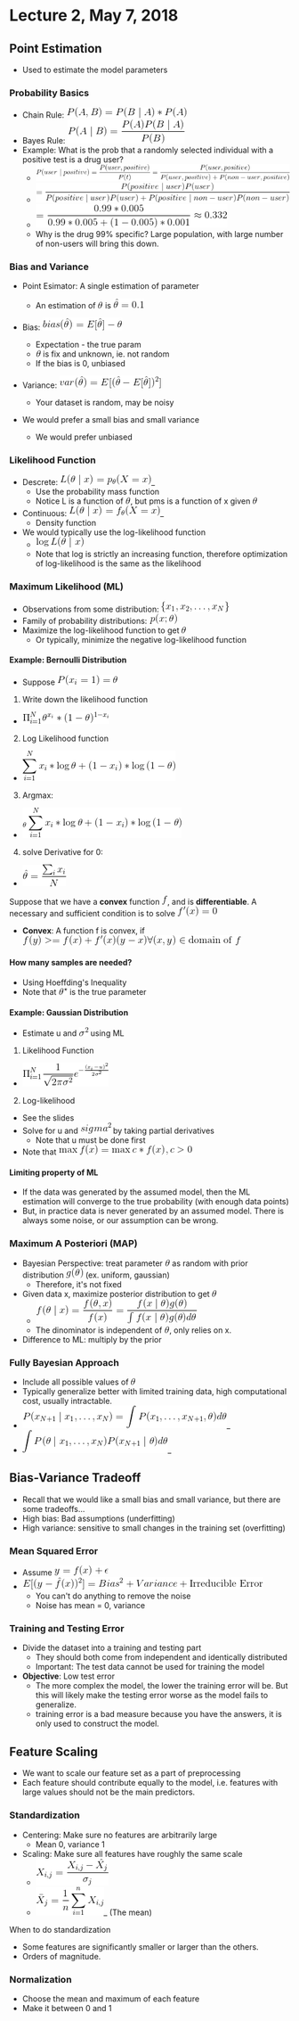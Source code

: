 # Lecture 2, May 7, 2018

## Point Estimation
- Used to estimate the model parameters

### Probability Basics
- Chain Rule: ![latex-107f95e8-babe-4513-96c6-3c0609306d19](data/lecture2/latex-107f95e8-babe-4513-96c6-3c0609306d19.png)
- Bayes Rule: ![latex-f693ef03-1c0c-4f45-aaa4-9096fe8f606e](data/lecture2/latex-f693ef03-1c0c-4f45-aaa4-9096fe8f606e.png)
- Example: What is the prob that a randomly selected individual with a positive test is a drug user?
  - ![latex-84dfe8fb-0273-4ce4-bf95-336a17cfa77e](data/lecture2/latex-84dfe8fb-0273-4ce4-bf95-336a17cfa77e.png)
  - ![latex-08c0c748-b43a-4fcf-bf59-872b62d94b1f](data/lecture2/latex-08c0c748-b43a-4fcf-bf59-872b62d94b1f.png)
  - ![latex-0874eb12-c4ac-4068-ac18-9c750c241b48](data/lecture2/latex-0874eb12-c4ac-4068-ac18-9c750c241b48.png)
  - Why is the drug 99% specific? Large population, with large number of non-users will bring this down.

### Bias and Variance
- Point Esimator: A single estimation of parameter
  - An estimation of ![latex-13bc62b4-7be6-4496-93c9-5f7bebb1e48e](data/lecture2/latex-13bc62b4-7be6-4496-93c9-5f7bebb1e48e.png) is ![latex-eef35c36-34aa-41a5-a31b-9f531e7668e5](data/lecture2/latex-eef35c36-34aa-41a5-a31b-9f531e7668e5.png)
- Bias: ![latex-e5329ef1-dab2-440c-b645-6c16cd7250d3](data/lecture2/latex-e5329ef1-dab2-440c-b645-6c16cd7250d3.png)
  - Expectation - the true param
  - ![latex-fa0a455d-f422-4288-ac96-3cd49d7f2160](data/lecture2/latex-fa0a455d-f422-4288-ac96-3cd49d7f2160.png) is fix and unknown, ie. not random
  - If the bias is 0, unbiased
- Variance: ![latex-fe3deff7-e78f-47e8-ac26-f7205445efac](data/lecture2/latex-fe3deff7-e78f-47e8-ac26-f7205445efac.png)
  - Your dataset is random, may be noisy

- We would prefer a small bias and small variance
  - We would prefer unbiased

### Likelihood Function
- Descrete: ![latex-e3039a17-8b70-4244-9101-f11610f7096e](data/lecture2/latex-e3039a17-8b70-4244-9101-f11610f7096e.png)_
  - Use the probability mass function
  - Notice L is a function of ![latex-0c671db4-3c78-42c4-b161-9784e24c3f03](data/lecture2/latex-0c671db4-3c78-42c4-b161-9784e24c3f03.png), but pms is a function of x given ![latex-c3ab47a5-4a3d-41c9-94f8-0318aa1a7178](data/lecture2/latex-c3ab47a5-4a3d-41c9-94f8-0318aa1a7178.png)
- Continuous: ![latex-2de64296-1836-4f20-9666-543d56346929](data/lecture2/latex-2de64296-1836-4f20-9666-543d56346929.png)_
  - Density function
- We would typically use the log-likelihood function
  - ![latex-6fe0e4b6-7394-4828-802d-319f76d3194c](data/lecture2/latex-6fe0e4b6-7394-4828-802d-319f76d3194c.png)
  - Note that log is strictly an increasing function, therefore optimization of log-likelihood is the same as the likelihood

### Maximum Likelihood (ML)
- Observations from some distribution: ![latex-74ddc54c-61e4-47e3-9ddd-1ac305d3104a](data/lecture2/latex-74ddc54c-61e4-47e3-9ddd-1ac305d3104a.png)
- Family of probability distributions: ![latex-c4a62bb1-5b05-4515-86f3-3d4da8343979](data/lecture2/latex-c4a62bb1-5b05-4515-86f3-3d4da8343979.png)
- Maximize the log-likelihood function to get ![latex-ad36f78a-176b-4349-8cba-1aa1a1f2a883](data/lecture2/latex-ad36f78a-176b-4349-8cba-1aa1a1f2a883.png)
  - Or typically, minimize the negative log-likelihood function

#### Example: Bernoulli Distribution
- Suppose ![latex-eb82a001-d547-4b69-b0b7-8c1ce2c6c576](data/lecture2/latex-eb82a001-d547-4b69-b0b7-8c1ce2c6c576.png)
1. Write down the likelihood function
  - ![latex-53b5fb6c-8d4f-4d8e-af12-cdd65b1ac0be](data/lecture2/latex-53b5fb6c-8d4f-4d8e-af12-cdd65b1ac0be.png)
2. Log Likelihood function
  - ![latex-4668cbd9-6c8e-4d1b-8f1b-838f40c2f050](data/lecture2/latex-4668cbd9-6c8e-4d1b-8f1b-838f40c2f050.png)
3. Argmax:
  - ![latex-1c2550a8-c84d-4cd7-babd-a4f260d3a917](data/lecture2/latex-1c2550a8-c84d-4cd7-babd-a4f260d3a917.png)
4. solve Derivative for 0:
  - ![latex-38c386ca-c87b-491a-83d3-1b7112350d62](data/lecture2/latex-38c386ca-c87b-491a-83d3-1b7112350d62.png)

Suppose that we have a **convex** function ![latex-7ab89c57-0dc4-4ed9-ba0e-d33db7161255](data/lecture2/latex-7ab89c57-0dc4-4ed9-ba0e-d33db7161255.png), and is **differentiable**. A necessary and sufficient condition is to solve ![latex-e7393cf6-613b-4ea1-a1ad-cddb5713259f](data/lecture2/latex-e7393cf6-613b-4ea1-a1ad-cddb5713259f.png)
- **Convex**: A function f is convex, if ![latex-e162bb84-4ac8-417c-95bc-e56f8ff86f71](data/lecture2/latex-e162bb84-4ac8-417c-95bc-e56f8ff86f71.png)

#### How many samples are needed?
- Using Hoeffding's Inequality
- Note that ![latex-d520c7aa-7919-4349-adf6-2fdefa411038](data/lecture2/latex-d520c7aa-7919-4349-adf6-2fdefa411038.png) is the true parameter

#### Example: Gaussian Distribution
- Estimate u and ![latex-4f84e02a-269b-430b-b0d7-5a6ec69f856e](data/lecture2/latex-4f84e02a-269b-430b-b0d7-5a6ec69f856e.png) using ML
1. Likelihood Function
  - ![latex-2ad85153-48db-4a96-8337-3bc988aab390](data/lecture2/latex-2ad85153-48db-4a96-8337-3bc988aab390.png)
2. Log-likelihood
  - See the slides
- Solve for u and ![latex-0ef8506f-6bad-43f2-a364-239177faf15d](data/lecture2/latex-0ef8506f-6bad-43f2-a364-239177faf15d.png) by taking partial derivatives
  - Note that u must be done first
- Note that ![latex-d80ff167-c9de-4d50-a198-d70f6be768f7](data/lecture2/latex-d80ff167-c9de-4d50-a198-d70f6be768f7.png)

#### Limiting property of ML
- If the data was generated by the assumed model, then the ML estimation will converge to the true probability (with enough data points)
- But, in practice data is never generated by an assumed model. There is always some noise, or our assumption can be wrong.

### Maximum A Posteriori (MAP)
- Bayesian Perspective: treat parameter ![latex-f2c7987a-3c5b-490b-a499-3cba811a4039](data/lecture2/latex-f2c7987a-3c5b-490b-a499-3cba811a4039.png) as random with prior distribution ![latex-158bc182-c1de-4fcb-937c-bb8cd94a2bf0](data/lecture2/latex-158bc182-c1de-4fcb-937c-bb8cd94a2bf0.png) (ex. uniform, gaussian)
  - Therefore, it's not fixed
- Given data x, maximize posterior distribution to get ![latex-058e7cd2-0fed-4f9b-85f2-9686bcbeb305](data/lecture2/latex-058e7cd2-0fed-4f9b-85f2-9686bcbeb305.png)
  - ![latex-8b3527d0-26c4-42f0-872c-faffb8e018df](data/lecture2/latex-8b3527d0-26c4-42f0-872c-faffb8e018df.png)
  - The dinominator is independent of ![latex-a1062797-e692-4755-902f-872c9d183671](data/lecture2/latex-a1062797-e692-4755-902f-872c9d183671.png), only relies on x.
- Difference to ML: multiply by the prior

### Fully Bayesian Approach
- Include all possible values of ![latex-ee09fe2b-179f-4082-af9d-86f812ff04a9](data/lecture2/latex-ee09fe2b-179f-4082-af9d-86f812ff04a9.png)
- Typically generalize better with limited training data, high computational cost, usually intractable.
- ![latex-60b3912a-d5a3-4d50-bcd1-8cc1ecd86b45](data/lecture2/latex-60b3912a-d5a3-4d50-bcd1-8cc1ecd86b45.png)_
- ![latex-03957ea0-8db2-449a-9f42-5be89b70f37c](data/lecture2/latex-03957ea0-8db2-449a-9f42-5be89b70f37c.png)_

## Bias-Variance Tradeoff
- Recall that we would like a small bias and small variance, but there are some tradeoffs...
- High bias: Bad assumptions (underfitting)
- High variance: sensitive to small changes in the training set (overfitting)

### Mean Squared Error
- Assume ![latex-8ba09f38-386d-42e3-9a3e-550a1b248038](data/lecture2/latex-8ba09f38-386d-42e3-9a3e-550a1b248038.png)
- ![latex-caa8f5b2-8c9d-4c04-8ac5-a9d252dcdf45](data/lecture2/latex-caa8f5b2-8c9d-4c04-8ac5-a9d252dcdf45.png)
  - You can't do anything to remove the noise
  - Noise has mean = 0, variance

### Training and Testing Error
- Divide the dataset into a training and testing part
  - They should both come from independent and identically distributed
  - Important: The test data cannot be used for training the model
- **Objective**: Low test error
  - The more complex the model, the lower the training error will be. But this will likely make the testing error worse as the model fails to generalize.
  - training error is a bad measure because you have the answers, it is only used to construct the model.

## Feature Scaling

- We want to scale our feature set as a part of preprocessing
- Each feature should contribute equally to the model, i.e. features with large values should not be the main predictors.

### Standardization
- Centering: Make sure no features are arbitrarily large
  - Mean 0, variance 1
- Scaling: Make sure all features have roughly the same scale
  - ![latex-3f091565-c41d-4906-aca1-60152efb7c08](data/lecture2/latex-3f091565-c41d-4906-aca1-60152efb7c08.png)
  - ![latex-2aacdb7b-2e7d-4f0f-8906-3517ad4d4744](data/lecture2/latex-2aacdb7b-2e7d-4f0f-8906-3517ad4d4744.png)_ (The mean)

When to do standardization
- Some features are significantly smaller or larger than the others.
- Orders of magnitude.

### Normalization
- Choose the mean and maximum of each feature
- Make it between 0 and 1
